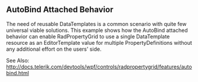 ## AutoBind Attached Behavior
The need of reusable DataTemplates is a common scenario with quite few universal viable solutions. 
This example shows how the AutoBind attached behavior can enable RadPropertyGrid to use a single DataTemplate resource as an EditorTemplate value for multiple PropertyDefinitions without any additional effort on the users' side.

See Also: 
http://docs.telerik.com/devtools/wpf/controls/radpropertygrid/features/autobind.html
